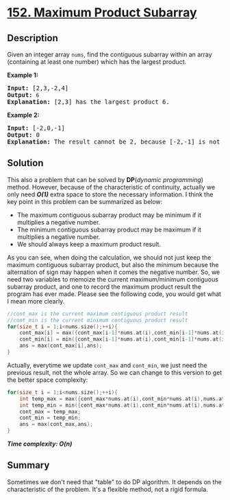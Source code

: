 # [152. Maximum Product Subarray](https://leetcode.com/problems/maximum-product-subarray/)

## Description

<div class="content__u3I1 question-content__JfgR"><div><p>Given an integer array&nbsp;<code>nums</code>, find the contiguous subarray within an array (containing at least one number) which has the largest product.</p>

<p><strong>Example 1:</strong></p>

<pre><strong>Input:</strong> [2,3,-2,4]
<strong>Output:</strong> <code>6</code>
<strong>Explanation:</strong>&nbsp;[2,3] has the largest product 6.
</pre>

<p><strong>Example 2:</strong></p>

<pre><strong>Input:</strong> [-2,0,-1]
<strong>Output:</strong> 0
<strong>Explanation:</strong>&nbsp;The result cannot be 2, because [-2,-1] is not a subarray.</pre>
</div></div>

## Solution
This also a problem that can be solved by **DP**(_dynamic programming_) method. However, because of the characteristic of continuity, actually we only need _**O(1)**_ extra space to store the necessary information.
I think the key point in this problem can be summarized as below:
* The maximum contiguous subarray product may be minimum if it multiplies a negative number.
* The minimum contiguous subarray product may be maximum if it multiplies a negative number.
* We should always keep a maximum product result.

As you can see, when doing the calculation, we should not just keep the maximum contiguous subarray product, but also the minimum because the alternation of sign may happen when it comes the negative number. So, we need two variables to memoize the current maximum/minimum contiguous subarray product, and one to record the maximum product result the program has ever made. Please see the following code, you would get what I mean more clearly.
```cpp
//cont_max is the current maximum contiguous product result
//cont_min is the current minimum contiguous product result
for(size_t i = 1;i<nums.size();++i){
    cont_max[i] = max({cont_max[i-1]*nums.at(i),cont_min[i-1]*nums.at(i),nums.at(i)});
    cont_min[i] = min({cont_max[i-1]*nums.at(i),cont_min[i-1]*nums.at(i),nums.at(i)});
    ans = max(cont_max[i],ans);
}
```
Actually, everytime we update `cont_max` and `cont_min`, we just need the previous result, not the whole array. So we can change to this version to get the better space complexity:
```cpp
for(size_t i = 1;i<nums.size();++i){
    int temp_max = max({cont_max*nums.at(i),cont_min*nums.at(i),nums.at(i)});
    int temp_min = min({cont_max*nums.at(i),cont_min*nums.at(i),nums.at(i)});
    cont_max = temp_max;
    cont_min = temp_min;
    ans = max(cont_max,ans);
}
```

_**Time complexity: O(n)**_

## Summary
Sometimes we don't need that "table" to do DP algorithm. It depends on the characteristic of the problem. It's a flexible method, not a rigid formula.
